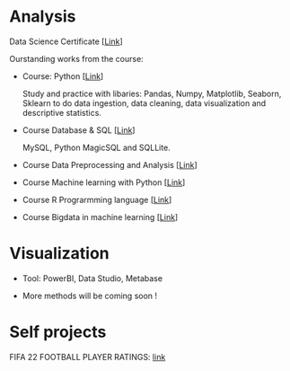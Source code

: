 
# Analysis
Data Science Certificate [[Link](https://csc.edu.vn/data-science-machine-learning/Data-Science-Certificate_199)]

Ourstanding works from the course: 

- Course: Python [[Link](https://csc.edu.vn/lap-trinh-va-csdl/Python-for-Machine-Learning-Data-Science--Data-Visualization-Python-cho-may-hoc-Khoa-hoc-du-lieu-va-Truc-quan-hoa-du-lieu_191)]
        
    Study and practice with libaries: Pandas, Numpy, Matplotlib, Seaborn, Sklearn to do data ingestion, data cleaning, data visualization and descriptive statistics.

- Course Database & SQL  [[Link](https://csc.edu.vn/lap-trinh-va-csdl/Databases-and-SQL-for-Data-Science_195)]

    MySQL, Python MagicSQL and SQLLite.

- Course Data Preprocessing and Analysis [[Link](https://csc.edu.vn/lap-trinh-va-csdl/Data-Pre-processing-and-Analysis_196)]

- Course Machine learning with Python [[Link](https://csc.edu.vn/data-science-machine-learning/Machine-Learning-with-Python_197)]

- Course R Prograrmming language [[Link](https://csc.edu.vn/lap-trinh-va-csdl/R-Programming-Language-for-Data-Science_190)]

- Course Bigdata in machine learning [[Link](https://csc.edu.vn/lap-trinh-va-csdl/Big-Data-in-Data-Science_198)]


# Visualization
- Tool: PowerBI, Data Studio, Metabase

- More methods will be coming soon !

# Self projects
FIFA 22 FOOTBALL PLAYER RATINGS: [link](FIFA22/README.md)
